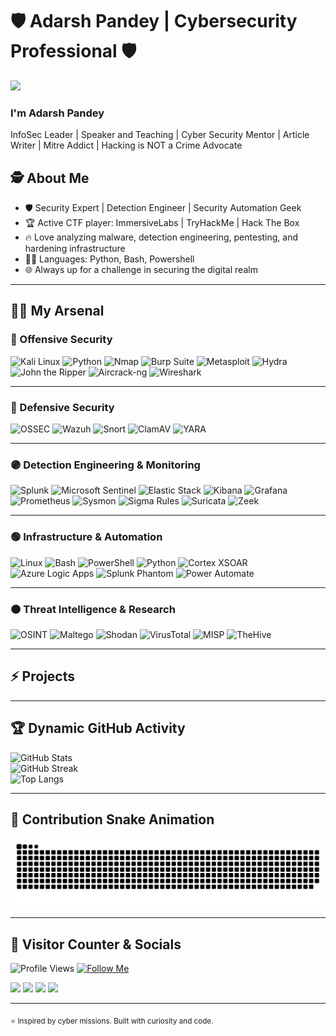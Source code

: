 <!-- CYBERSECURITY ANIMATED README -->
# 🛡️ Adarsh Pandey | Cybersecurity Professional 🛡️
<p>
  <img src="https://media.giphy.com/media/3oEjHWpiVIOGXT5l9m/giphy.gif"
</p>

### I'm Adarsh Pandey

InfoSec Leader | Speaker and Teaching | Cyber Security Mentor | Article Writer | Mitre Addict | Hacking is NOT a Crime Advocate

## 🕵️ About Me

- 🛡️ Security Expert | Detection Engineer | Security Automation Geek  
- 🏆 Active CTF player: ImmersiveLabs | TryHackMe | Hack The Box  
- 🔥 Love analyzing malware, detection engineering, pentesting, and hardening infrastructure  
- 👨‍💻 Languages: Python, Bash, Powershell
- 🌐 Always up for a challenge in securing the digital realm

---

## 🧑‍💻 My Arsenal

### 🔴 Offensive Security
![Kali Linux](https://img.shields.io/badge/Kali%20Linux-557C94?style=for-the-badge&logo=kalilinux&logoColor=white)
![Python](https://img.shields.io/badge/Python-3670A0?style=for-the-badge&logo=python&logoColor=yellow)
![Nmap](https://img.shields.io/badge/Nmap-2D3047?style=for-the-badge)
![Burp Suite](https://img.shields.io/badge/Burp%20Suite-FF6F00?style=for-the-badge&logo=burp-suite&logoColor=white)
![Metasploit](https://img.shields.io/badge/Metasploit-2980B9?style=for-the-badge&logo=metasploit&logoColor=white)
![Hydra](https://img.shields.io/badge/Hydra-333333?style=for-the-badge)
![John the Ripper](https://img.shields.io/badge/John%20the%20Ripper-800000?style=for-the-badge)
![Aircrack-ng](https://img.shields.io/badge/Aircrack--ng-000000?style=for-the-badge)
![Wireshark](https://img.shields.io/badge/Wireshark-1679A7?style=for-the-badge&logo=wireshark&logoColor=white)

---

### 🔵 Defensive Security
![OSSEC](https://img.shields.io/badge/OSSEC-3C3C3C?style=for-the-badge)
![Wazuh](https://img.shields.io/badge/Wazuh-02569B?style=for-the-badge&logo=wazuh&logoColor=white)
![Snort](https://img.shields.io/badge/Snort-CC0000?style=for-the-badge)
![ClamAV](https://img.shields.io/badge/ClamAV-5C2D91?style=for-the-badge)
![YARA](https://img.shields.io/badge/YARA-FF5722?style=for-the-badge)

---

### 🟣 Detection Engineering & Monitoring
![Splunk](https://img.shields.io/badge/Splunk-000000?style=for-the-badge&logo=splunk&logoColor=white)
![Microsoft Sentinel](https://img.shields.io/badge/Microsoft%20Sentinel-0078D4?style=for-the-badge&logo=microsoftsentinel&logoColor=white)
![Elastic Stack](https://img.shields.io/badge/Elastic%20Stack-005571?style=for-the-badge&logo=elastic&logoColor=white)
![Kibana](https://img.shields.io/badge/Kibana-005571?style=for-the-badge&logo=kibana&logoColor=white)
![Grafana](https://img.shields.io/badge/Grafana-F46800?style=for-the-badge&logo=grafana&logoColor=white)
![Prometheus](https://img.shields.io/badge/Prometheus-E6522C?style=for-the-badge&logo=prometheus&logoColor=white)
![Sysmon](https://img.shields.io/badge/Sysmon-4A90E2?style=for-the-badge)
![Sigma Rules](https://img.shields.io/badge/Sigma%20Rules-2D3748?style=for-the-badge)
![Suricata](https://img.shields.io/badge/Suricata-E34F26?style=for-the-badge&logo=suricata&logoColor=white)
![Zeek](https://img.shields.io/badge/Zeek-000000?style=for-the-badge)

---

### 🟢 Infrastructure & Automation
![Linux](https://img.shields.io/badge/Linux-FCC624?style=for-the-badge&logo=linux&logoColor=black)
![Bash](https://img.shields.io/badge/Bash-121011?style=for-the-badge&logo=gnu-bash&logoColor=white)
![PowerShell](https://img.shields.io/badge/PowerShell-5391FE?style=for-the-badge&logo=powershell&logoColor=white)
![Python](https://img.shields.io/badge/Python-3776AB?style=for-the-badge&logo=python&logoColor=white)
![Cortex XSOAR](https://img.shields.io/badge/Cortex%20XSOAR-FF6F00?style=for-the-badge&logo=paloaltosoftware&logoColor=white)
![Azure Logic Apps](https://img.shields.io/badge/Azure%20Logic%20Apps-0089D6?style=for-the-badge&logo=microsoftazure&logoColor=white)
![Splunk Phantom](https://img.shields.io/badge/Splunk%20Phantom-000000?style=for-the-badge&logo=splunk&logoColor=white)
![Power Automate](https://img.shields.io/badge/Power%20Automate-0066FF?style=for-the-badge&logo=powerautomate&logoColor=white)

---

### 🟠 Threat Intelligence & Research
![OSINT](https://img.shields.io/badge/OSINT-008080?style=for-the-badge)
![Maltego](https://img.shields.io/badge/Maltego-FF0000?style=for-the-badge)
![Shodan](https://img.shields.io/badge/Shodan-FF5722?style=for-the-badge)
![VirusTotal](https://img.shields.io/badge/VirusTotal-394EFF?style=for-the-badge&logo=virustotal&logoColor=white)
![MISP](https://img.shields.io/badge/MISP-2E3440?style=for-the-badge)
![TheHive](https://img.shields.io/badge/TheHive-F7B500?style=for-the-badge)

---

## ⚡ Projects

---

## 🏆 Dynamic GitHub Activity

![GitHub Stats](https://github-readme-stats.vercel.app/api?username=AdarshPandey-dev&show_icons=true&theme=radical)
<br>
![GitHub Streak](https://github-readme-streak-stats.herokuapp.com/?user=AdarshPandey-dev&theme=matrix)
<br>
![Top Langs](https://github-readme-stats.vercel.app/api/top-langs/?username=AdarshPandey-dev&layout=compact&theme=radical)

---

## 🐍 Contribution Snake Animation

![Contribution Snake](https://github.com/Platane/snk/raw/output/github-contribution-grid-snake.svg)

---

## 🚦 Visitor Counter & Socials

![Profile Views](https://visitor-badge.laobi.icu/badge?page_id=AdarshPandey-dev)
[![Follow Me](https://img.shields.io/github/followers/yourusername?label=Follow&style=social)](https://github.com/AdarshPandey-dev)

<p>
  <a href="https://linkedin.com/in/adarsh-pandey-2019/"><img src="https://img.shields.io/badge/LinkedIn-blue?logo=linkedin&logoColor=white" /></a>
  <a href="mailto:infosecninja2025@gmail.com"><img src="https://img.shields.io/badge/Email-red?logo=gmail&logoColor=white" /></a>
  <a href="https://twitter.com/infosecpandey"><img src="https://img.shields.io/badge/Twitter-white?logo=twitter&logoColor=blue" /></a>
  <a href="https://www.youtube.com/@infosecpandey"><img src="https://img.shields.io/badge/YouTube-white?logo=youtube&logoColor=red" />
</a>

</p>

---

<sub>⭐️ Inspired by cyber missions. Built with curiosity and code.</sub>
